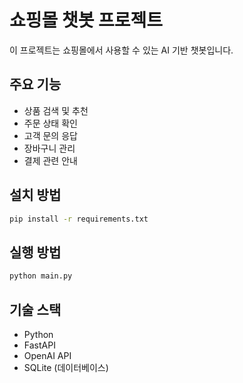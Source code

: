 # 쇼핑몰 챗봇 프로젝트

이 프로젝트는 쇼핑몰에서 사용할 수 있는 AI 기반 챗봇입니다.

## 주요 기능
- 상품 검색 및 추천
- 주문 상태 확인
- 고객 문의 응답
- 장바구니 관리
- 결제 관련 안내

## 설치 방법
```bash
pip install -r requirements.txt
```

## 실행 방법
```bash
python main.py
```

## 기술 스택
- Python
- FastAPI
- OpenAI API
- SQLite (데이터베이스) 